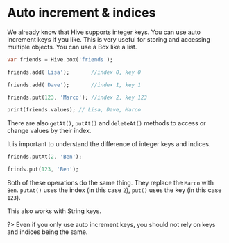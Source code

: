 # Auto increment & indices

We already know that Hive supports integer keys. You can use auto increment keys if you like. This is very useful for storing and accessing multiple objects. You can use a Box like a list.

```dart
var friends = Hive.box('friends');

friends.add('Lisa');       //index 0, key 0

friends.add('Dave');       //index 1, key 1

friends.put(123, 'Marco'); //index 2, key 123

print(friends.values); // Lisa, Dave, Marco
```

There are also `getAt()`, `putAt()` and `deleteAt()` methods to access or change values by their index.

It is important to understand the difference of integer keys and indices.

```dart
friends.putAt(2, 'Ben');

frinds.put(123, 'Ben');
```

Both of these operations do the same thing. They replace the `Marco` with `Ben`. `putAt()` uses the index (in this case `2`), `put()` uses the key (in this case `123`).

This also works with String keys.

?> Even if you only use auto increment keys, you should not rely on keys and indices being the same.